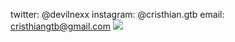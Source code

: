 twitter: @devilnexx
instagram: @cristhian.gtb
email: cristhiangtb@gmail.com
![](file:///C:/Users/CRISTHIANGEORGETADEU/Downloads/cat-silly-cat.gif)
